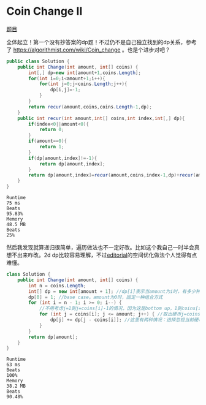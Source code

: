 # Coin Change II

[题目](https://leetcode.com/problems/coin-change-ii/description/)

全体起立！第一个没有抄答案的dp题！不过仍不是自己独立找到的dp关系，参考了 https://algorithmist.com/wiki/Coin_change 。也是个进步对吧？
```c#
public class Solution {
    public int Change(int amount, int[] coins) {
        int[,] dp=new int[amount+1,coins.Length];
        for(int i=0;i<amount+1;i++){
            for(int j=0;j<coins.Length;j++){
                dp[i,j]=-1;
            }
        }
        return recur(amount,coins,coins.Length-1,dp);
    }
    public int recur(int amount,int[] coins,int index,int[,] dp){
        if(index<0||amount<0){
            return 0;
        }
        if(amount==0){
            return 1;
        }
        if(dp[amount,index]!=-1){
            return dp[amount,index];
        }
        return dp[amount,index]=recur(amount,coins,index-1,dp)+recur(amount-coins[index],coins,index,dp);
    }
}
```
```
Runtime
75 ms
Beats
95.83%
Memory
48.5 MB
Beats
25%
```
然后我发现就算递归很简单，遍历做法也不一定好改。比如这个我自己一时半会真想不出来咋改。2d dp比较容易理解，不过[editorial](https://leetcode.com/problems/coin-change-ii/editorial/)的空间优化做法个人觉得有点难懂。
```c#
class Solution {
    public int Change(int amount, int[] coins) {
        int n = coins.Length;
        int[] dp = new int[amount + 1]; //dp[i]表示当amount为i时，有多少种组合方式
        dp[0] = 1; //base case。amount为0时，固定一种组合方式
        for (int i = n - 1; i >= 0; i--) {
            //不用考虑j=1到j=coins[i]-1的情况，因为这是bottom up，1到coins[i]-1的value目前没有硬币的组合
            for (int j = coins[i]; j <= amount; j++) { //取出硬币j=coins[i]，要求j<=amount是因为当某个硬币的值大于amount时，加上它肯定无法组合出amount
                dp[j] += dp[j - coins[i]]; //这里有两种情况：选择忽视当前硬币和加上当前硬币。不过第一种情况的值已经存储在dp[j]里了（bottom up上来的时候还没算上j本身），第二种情况则在dp[j - coins[i]]中。所以直接+=就能包括两种情况了
            }
        }
        return dp[amount];
    }
}
```
```
Runtime
63 ms
Beats
100%
Memory
38.2 MB
Beats
90.48%
```
